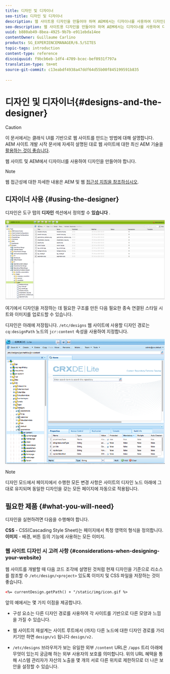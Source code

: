 ```yaml
---
title: 디자인 및 디자이너
seo-title: 디자인 및 디자이너
description: 웹 사이트용 디자인을 만들어야 하며 AEM에서는 디자이너를 사용하여 디자인을 만들어야 합니다
seo-description: 웹 사이트용 디자인을 만들어야 하며 AEM에서는 디자이너를 사용하여 디자인을 만들어야 합니다
uuid: b880ab49-8bea-4925-9b7b-e911ebda14ee
contentOwner: Guillaume Carlino
products: SG_EXPERIENCEMANAGER/6.5/SITES
topic-tags: introduction
content-type: reference
discoiquuid: f9bcb6eb-1df4-4709-bcec-bef0931f797a
translation-type: tm+mt
source-git-commit: c13eabdf4938a47ddf64d55b00f845199591b835

---
```



# 디자인 및 디자이너{#designs-and-the-designer}

>[!CAUTION]
>
>이 문서에서는 클래식 UI를 기반으로 웹 사이트를 만드는 방법에 대해 설명합니다. AEM 사이트 개발 시작 문서에 자세히 설명된 대로 웹 사이트에 대한 최신 AEM 기술을 [활용하는 것이 좋습니다](/help/sites-developing/getting-started.md).

웹 사이트 및 AEM에서 디자이너를 사용하여 디자인을 만들어야 합니다.

>[!NOTE]
>
>웹 접근성에 대한 자세한 내용은 AEM 및 웹 [접근성 지침을 참조하십시오](/help/managing/web-accessibility.md).

## 디자이너 사용 {#using-the-designer}

디자인은 도구 탭의 **디자인** 섹션에서 정의할 수 **있습니다** .

![screen_shot_2012-02-01at30237pm](assets/screen_shot_2012-02-01at30237pm.png)

여기에서 디자인을 저장하는 데 필요한 구조를 만든 다음 필요한 종속 연결된 스타일 시트와 이미지를 업로드할 수 있습니다.

디자인은 아래에 저장됩니다. `/etc/designs` 웹 사이트에 사용할 디자인 경로는 `cq:designPath` 노드의 `jcr:content` 속성을 사용하여 지정합니다.

![chlimage_1-74](assets/chlimage_1-74a.png)

>[!NOTE]
>
>디자인 모드에서 페이지에서 수행한 모든 변경 사항은 사이트의 디자인 노드 아래에 그대로 유지되며 동일한 디자인을 갖는 모든 페이지에 자동으로 적용됩니다.

## 필요한 제품 {#what-you-will-need}

디자인을 실현하려면 다음을 수행해야 합니다.

**CSS** - CSS(Cascading Style Sheet)는 페이지에서 특정 영역의 형식을 정의합니다.
**이미지** - 배경, 버튼 등의 기능에 사용하는 모든 이미지.

### 웹 사이트 디자인 시 고려 사항 {#considerations-when-designing-your-website}

웹 사이트를 개발할 때 다음 코드 조각에 설명된 것처럼 현재 디자인을 기준으로 리소스를 참조할 수 `/etc/design/<project>` 있도록 이미지 및 CSS 파일을 저장하는 것이 좋습니다.

```xml
<%= currentDesign.getPath() + "/static/img/icon.gif %>
```

앞의 예에서는 몇 가지 이점을 제공합니다.

* 구성 요소는 다른 디자인 경로를 사용하여 각 사이트를 기반으로 다른 모양과 느낌을 가질 수 있습니다.
* 웹 사이트의 재설계는 사이트 루트에서 (까지) 다른 노드에 대한 디자인 경로를 가리키기만 하면 `design/v1` 됩니다 `design/v2.`

* `/etc/designs` 브라우저가 보는 유일한 외부 `/content` URL은 `/apps` 트리 아래에 무엇이 있는지 궁금해 하는 외부 사용자의 보호를 의미합니다. 위의 URL 혜택을 통해 시스템 관리자가 자산의 노출을 몇 개의 서로 다른 위치로 제한하므로 더 나은 보안을 설정할 수 있습니다.

